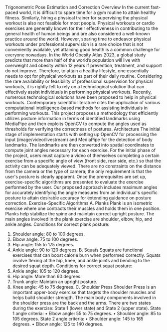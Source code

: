 Trigonometric Pose Estimation and Correction
Overview
In the current fast-paced world, it is difficult to spare time for a gym routine to attain healthy fitness. Similarly, hiring a physical trainer for supervising the physical workout is also not feasible for most people. Physical workouts or cardio exercises are generally known for their effectiveness in contributing to the general health of human beings and are also considered a well-known practice around the world. However, sparing time to endeavor physical workouts under professional supervision is a rare choice that is not conveniently available, yet attaining good health is a common challenge for everyone nowadays. In the World Obesity Atlas 2023, a global study predicts that more than half of the world’s population will live with overweight and obesity within 12 years if prevention, treatment, and support do not improve. Therefore, to attain a healthy lifestyle, one essentially needs to opt for physical workouts as part of their daily routine.
Considering the rare availability or feasibility of professional supervision for physical workouts, it is rightly felt to rely on a technological solution that can effectively assist individuals in performing physical workouts. Recently, numerous technological solutions have been proposed to help in physical workouts. Contemporary scientific literature cites the application of various computational intelligence-based methods for assisting individuals in performing workouts.
This project proposes a methodology that efficiently utilizes posture information in terms of identified landmarks using MediaPipe and then exploits OpenCV to compute the angles used as thresholds for verifying the correctness of postures.
Architecture
The initial stage of implementation starts with setting up OpenCV for processing the input (image/video/livestream) and MediaPipe for the detection of body landmarks. The landmarks are then converted into spatial coordinates to compute joint angles necessary for each exercise.
For the initial phase of the project, users must capture a video of themselves completing a certain exercise from a specific angle of view (front side, rear side, etc.) so that the activity can be adequately viewed. There are no constraints on the distance from the camera or the type of camera; the only requirement is that the user's posture is clearly apparent.
Once the prerequisites are set up, exercise-specific algorithms are presented to evaluate the exercise performed by the user. Our proposed approach includes maximum angles for accurately identifying the angle measures from an individual's specific posture to attain desirable accuracy for extending guidance on posture correction.
Exercise-Specific Algorithms
A. Planks
Plank is an isometric exercise where one contracts their muscles and holds them in one position. Planks help stabilize the spine and maintain correct upright posture. The main angles involved in the plank exercise are shoulder, elbow, hip, and ankle angles.
Conditions for correct plank posture:
1.	Shoulder angle: 80 to 100 degrees.
2.	Elbow angle: 75 to 100 degrees.
3.	Hip angle: 155 to 175 degrees.
4.	Ankle angle: 90 to 120 degrees.
B. Squats
Squats are functional exercises that can boost calorie burn when performed correctly. Squats involve flexing at the hip, knee, and ankle joints and bending to the desired squat depth.
Conditions for correct squat posture:
1.	Ankle angle: 105 to 120 degrees.
2.	Hip angle: More than 60 degrees.
3.	Trunk angle: Maintain an upright posture.
4.	Knee angle: 45 to 75 degrees.
C. Shoulder Press
Shoulder Press is an important upper-body exercise that targets the shoulder muscles and helps build shoulder strength. The main body components involved in the shoulder press are the back and the arms.
There are two states during the exercise: State 1 (lower state) and State 2 (upper state).
State 1 angle criteria:
•	Elbow angle: 55 to 75 degrees.
•	Shoulder angle: 85 to 105 degrees.
State 2 angle criteria:
•	Shoulder angle: 145 to 165 degrees.
•	Elbow angle: 125 to 140 degrees.
